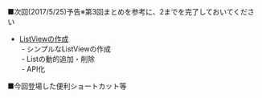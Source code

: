 ■次回(2017/5/25)予告※第3回まとめを参考に、2までを完了しておいてください

- [ListViewの作成](https://github.com/masato-haruta/AndroidLearning/pull/5)   
  - シンプルなListViewの作成    
  - Listの動的追加・削除    
  - API化    


■今回登場した便利ショートカット等

